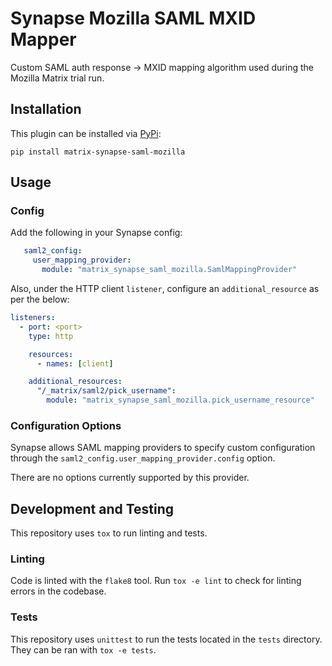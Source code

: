 # Synapse Mozilla SAML MXID Mapper

Custom SAML auth response -> MXID mapping algorithm used during the Mozilla
Matrix trial run.

## Installation

This plugin can be installed via [PyPi](https://pypi.org):

```
pip install matrix-synapse-saml-mozilla
```

## Usage

### Config

Add the following in your Synapse config:

```yaml
   saml2_config:
     user_mapping_provider:
       module: "matrix_synapse_saml_mozilla.SamlMappingProvider"
```

Also, under the HTTP client `listener`, configure an `additional_resource` as per
the below:

```yaml
listeners:
  - port: <port>
    type: http

    resources:
      - names: [client]

    additional_resources:
      "/_matrix/saml2/pick_username":
        module: "matrix_synapse_saml_mozilla.pick_username_resource"
```

### Configuration Options

Synapse allows SAML mapping providers to specify custom configuration through the
`saml2_config.user_mapping_provider.config` option.

There are no options currently supported by this provider.

## Development and Testing

This repository uses `tox` to run linting and tests.

### Linting

Code is linted with the `flake8` tool. Run `tox -e lint` to check for linting
errors in the codebase.

### Tests

This repository uses `unittest` to run the tests located in the `tests`
directory. They can be ran with `tox -e tests`.
